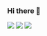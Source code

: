 ### Hi there 👋

<img src="https://github-readme-stats.vercel.app/api/top-langs?username=Brunner246"/>


<img src="https://github-readme-stats.vercel.app/api?username=Brunner246&show_icons=true"/>


<img src="https://github-readme-stats.vercel.app/api/pin/?username=cwapi3d&repo=cwapi3dpython"/>

<!--
**Brunner246/Brunner246** is a ✨ _special_ ✨ repository because its `README.md` (this file) appears on your GitHub profile.

Here are some ideas to get you started:

- 🔭 I’m currently working on ...
- 🌱 I’m currently learning ...
- 👯 I’m looking to collaborate on ...
- 🤔 I’m looking for help with ...
- 💬 Ask me about ...
- 📫 How to reach me: ...
- 😄 Pronouns: ...
- ⚡ Fun fact: ...
-->
